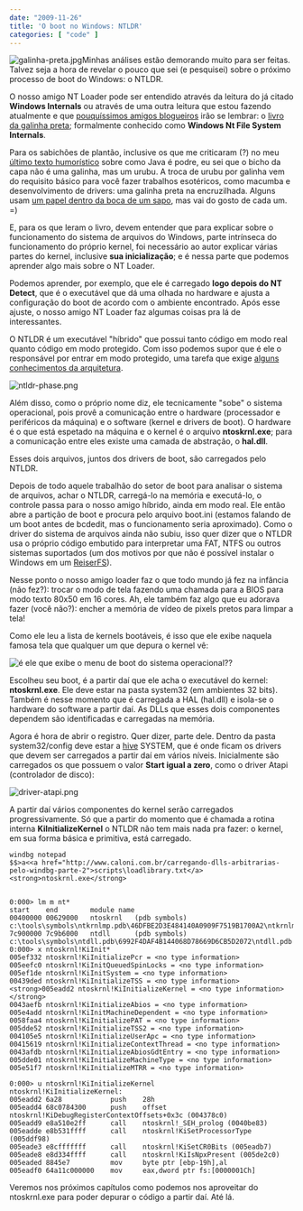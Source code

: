 ```yaml
---
date: "2009-11-26"
title: 'O boot no Windows: NTLDR'
categories: [ "code" ]
---
```

![galinha-preta.jpg](http://i.imgur.com/Xkv51C4.jpg)Minhas análises estão demorando muito para ser feitas. Talvez seja a hora de revelar o pouco que sei (e pesquisei) sobre o próximo processo de boot do Windows: o NTLDR.

O nosso amigo NT Loader pode ser entendido através da leitura do já citado **Windows Internals** ou através de uma outra leitura que estou fazendo atualmente e que [pouquíssimos amigos blogueiros](http://www.driverentry.com.br) irão se lembrar: o [livro da galinha preta](http://www.amazon.com/Windows-File-System-Internals-Developers/dp/1565922492); formalmente conhecido como **Windows Nt File System Internals**.

Para os sabichões de plantão, inclusive os que me criticaram (?) no meu [último texto humorístico](http://www.caloni.com.br/programadores-de-verdade-nao-usam-java) sobre como Java é podre, eu sei que o bicho da capa não é uma galinha, mas um urubu. A troca de urubu por galinha vem do requisito básico para você fazer trabalhos esotéricos, como macumba e desenvolvimento de drivers: uma galinha preta na encruzilhada. Alguns usam [um papel dentro da boca de um sapo](http://www.driverentry.com.br/blog/2006/10/serial-killers.html), mas vai do gosto de cada um. =)

E, para os que leram o livro, devem entender que para explicar sobre o funcionamento do sistema de arquivos do Windows, parte intrínseca do funcionamento do próprio kernel, foi necessário ao autor explicar várias partes do kernel, inclusive **sua inicialização**; e é nessa parte que podemos aprender algo mais sobre o NT Loader.

Podemos aprender, por exemplo, que ele é carregado **logo depois do NT Detect**, que é o executável que dá uma olhada no hardware e ajusta a configuração do boot de acordo com o ambiente encontrado. Após esse ajuste, o nosso amigo NT Loader faz algumas coisas pra lá de interessantes.

O NTLDR é um executável "híbrido" que possui tanto código em modo real quanto código em modo protegido. Com isso podemos supor que é ele o responsável por entrar em modo protegido, uma tarefa que exige [alguns conhecimentos da arquitetura](http://en.wikipedia.org/wiki/Protected_mode).

![ntldr-phase.png](http://i.imgur.com/mRuFXJA.png)

Além disso, como o próprio nome diz, ele tecnicamente "sobe" o sistema operacional, pois provê a comunicação entre o hardware (processador e periféricos da máquina) e o software (kernel e drivers de boot). O hardware é o que está espetado na máquina e o kernel é o arquivo **ntoskrnl.exe**; para a comunicação entre eles existe uma camada de abstração, o **hal.dll**.

Esses dois arquivos, juntos dos drivers de boot, são carregados pelo NTLDR.

Depois de todo aquele trabalhão do setor de boot para analisar o sistema de arquivos, achar o NTLDR, carregá-lo na memória e executá-lo, o controle passa para o nosso amigo híbrido, ainda em modo real. Ele então abre a partição de boot e procura pelo arquivo boot.ini (estamos falando de um boot antes de bcdedit, mas o funcionamento seria aproximado). Como o driver do sistema de arquivos ainda não subiu, isso quer dizer que o NTLDR usa o próprio código embutido para interpretar uma FAT, NTFS ou outros sistemas suportados (um dos motivos por que não é possível instalar o Windows em um [ReiserFS](http://pt.wikipedia.org/wiki/ReiserFS)).

Nesse ponto o nosso amigo loader faz o que todo mundo já fez na infância (não fez?): trocar o modo de tela fazendo uma chamada para a BIOS para modo texto 80x50 em 16 cores. Ah, ele também faz algo que eu adorava fazer (você não?): encher a memória de vídeo de pixels pretos para limpar a tela!

Como ele leu a lista de kernels bootáveis, é isso que ele exibe naquela famosa tela que qualquer um que depura o kernel vê:

![é ele que exibe o menu de boot do sistema operacional??](http://i.imgur.com/iJun9Gw.png)

Escolheu seu boot, é a partir daí que ele acha o executável do kernel: **ntoskrnl.exe**. Ele deve estar na pasta system32 (em ambientes 32 bits). Também é nesse momento que é carregada a HAL (hal.dll) e isola-se o hardware do software a partir daí. As DLLs que esses dois componentes dependem são identificadas e carregadas na memória.

Agora é hora de abrir o registro. Quer dizer, parte dele. Dentro da pasta system32/config deve estar a [hive](http://en.wikipedia.org/wiki/Windows_Registry#Hives) SYSTEM, que é onde ficam os drivers que devem ser carregados a partir daí em vários níveis. Inicialmente são carregados os que possuem o valor **Start igual a zero**, como o driver Atapi (controlador de disco):

![driver-atapi.png](http://i.imgur.com/2ewkFhs.png)

A partir daí vários componentes do kernel serão carregados progressivamente. Só que a partir do momento que é chamada a rotina interna **KiInitializeKernel** o NTLDR não tem mais nada pra fazer: o kernel, em sua forma básica e primitiva, está carregado.

    
    windbg notepad
    $$>a<<a href="http://www.caloni.com.br/carregando-dlls-arbitrarias-pelo-windbg-parte-2">scripts\loadlibrary.txt</a> <strong>ntoskrnl.exe</strong>

    
    0:000> lm m nt*
    start    end        module name
    00400000 00629000   ntoskrnl   (pdb symbols)          c:\tools\symbols\ntkrnlmp.pdb\46DFBE2D3E484140A0909F7519B1700A2\ntkrnlmp.pdb
    7c900000 7c9b6000   ntdll      (pdb symbols)          c:\tools\symbols\ntdll.pdb\6992F4DAF4B144068D78669D6CB5D2072\ntdll.pdb
    0:000> x ntoskrnl!KiInit*
    005ef332 ntoskrnl!KiInitializePcr = <no type information>
    005eefc0 ntoskrnl!KiInitQueuedSpinLocks = <no type information>
    005ef1de ntoskrnl!KiInitSystem = <no type information>
    00439ded ntoskrnl!KiInitializeTSS = <no type information>
    <strong>005eadd2 ntoskrnl!KiInitializeKernel = <no type information></strong>
    0043aefb ntoskrnl!KiInitializeAbios = <no type information>
    005e4add ntoskrnl!KiInitMachineDependent = <no type information>
    0058faa4 ntoskrnl!KiInitializePAT = <no type information>
    005dde52 ntoskrnl!KiInitializeTSS2 = <no type information>
    004105e5 ntoskrnl!KiInitializeUserApc = <no type information>
    00415619 ntoskrnl!KiInitializeContextThread = <no type information>
    0043afdb ntoskrnl!KiInitializeAbiosGdtEntry = <no type information>
    005dde01 ntoskrnl!KiInitializeMachineType = <no type information>
    005e51f7 ntoskrnl!KiInitializeMTRR = <no type information>
    
    0:000> u ntoskrnl!KiInitializeKernel
    ntoskrnl!KiInitializeKernel:
    005eadd2 6a28            push    28h
    005eadd4 68c0784300      push    offset ntoskrnl!KiDebugRegisterContextOffsets+0x3c (004378c0)
    005eadd9 e8a510e2ff      call    ntoskrnl!_SEH_prolog (0040be83)
    005eadde e8b531ffff      call    ntoskrnl!KiSetProcessorType (005ddf98)
    005eade3 e8cfffffff      call    ntoskrnl!KiSetCR0Bits (005eadb7)
    005eade8 e8d334ffff      call    ntoskrnl!KiIsNpxPresent (005de2c0)
    005eaded 8845e7          mov     byte ptr [ebp-19h],al
    005eadf0 64a11c000000    mov     eax,dword ptr fs:[0000001Ch]

Veremos nos próximos capítulos como podemos nos aproveitar do ntoskrnl.exe para poder depurar o código a partir daí. Até lá.
